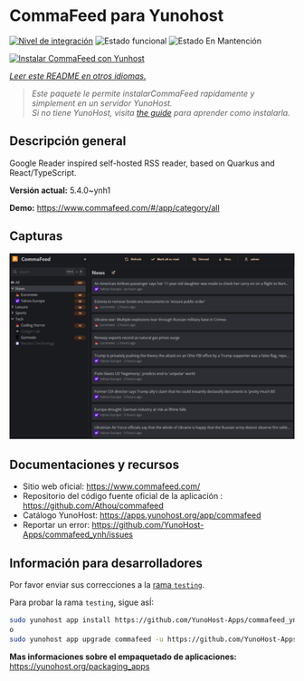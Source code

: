 <!--
Este archivo README esta generado automaticamente<https://github.com/YunoHost/apps/tree/master/tools/readme_generator>
No se debe editar a mano.
-->

# CommaFeed para Yunohost

[![Nivel de integración](https://apps.yunohost.org/badge/integration/commafeed)](https://ci-apps.yunohost.org/ci/apps/commafeed/)
![Estado funcional](https://apps.yunohost.org/badge/state/commafeed)
![Estado En Mantención](https://apps.yunohost.org/badge/maintained/commafeed)

[![Instalar CommaFeed con Yunhost](https://install-app.yunohost.org/install-with-yunohost.svg)](https://install-app.yunohost.org/?app=commafeed)

*[Leer este README en otros idiomas.](./ALL_README.md)*

> *Este paquete le permite instalarCommaFeed rapidamente y simplement en un servidor YunoHost.*  
> *Si no tiene YunoHost, visita [the guide](https://yunohost.org/install) para aprender como instalarla.*

## Descripción general

Google Reader inspired self-hosted RSS reader, based on Quarkus and React/TypeScript.

**Versión actual:** 5.4.0~ynh1

**Demo:** <https://www.commafeed.com/#/app/category/all>

## Capturas

![Captura de CommaFeed](./doc/screenshots/screenshot.png)

## Documentaciones y recursos

- Sitio web oficial: <https://www.commafeed.com/>
- Repositorio del código fuente oficial de la aplicación : <https://github.com/Athou/commafeed>
- Catálogo YunoHost: <https://apps.yunohost.org/app/commafeed>
- Reportar un error: <https://github.com/YunoHost-Apps/commafeed_ynh/issues>

## Información para desarrolladores

Por favor enviar sus correcciones a la [rama `testing`](https://github.com/YunoHost-Apps/commafeed_ynh/tree/testing).

Para probar la rama `testing`, sigue asÍ:

```bash
sudo yunohost app install https://github.com/YunoHost-Apps/commafeed_ynh/tree/testing --debug
o
sudo yunohost app upgrade commafeed -u https://github.com/YunoHost-Apps/commafeed_ynh/tree/testing --debug
```

**Mas informaciones sobre el empaquetado de aplicaciones:** <https://yunohost.org/packaging_apps>
